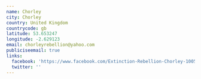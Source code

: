 ```yaml
---
name: Chorley
city: Chorley
country: United Kingdom
countrycode: gb
latitude: 53.653247
longitude: -2.629123
email: chorleyrebellion@yahoo.com
publiciseemail: true
links:
  facebook: 'https://www.facebook.com/Extinction-Rebellion-Chorley-100592521502504/'
  twitter: ''
---
```


